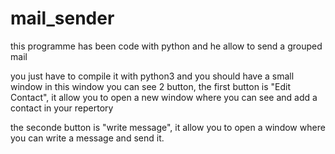 # mail_sender
this programme has been code with python and he allow to send a grouped mail

you just have to compile it with python3 and you should have a small window
in this window you can see 2 button, the first button is "Edit Contact",
it allow you to open a new window where you can see and add a contact in
your repertory

the seconde button is "write message", it allow you to open a window
where you can write a message and send it.
